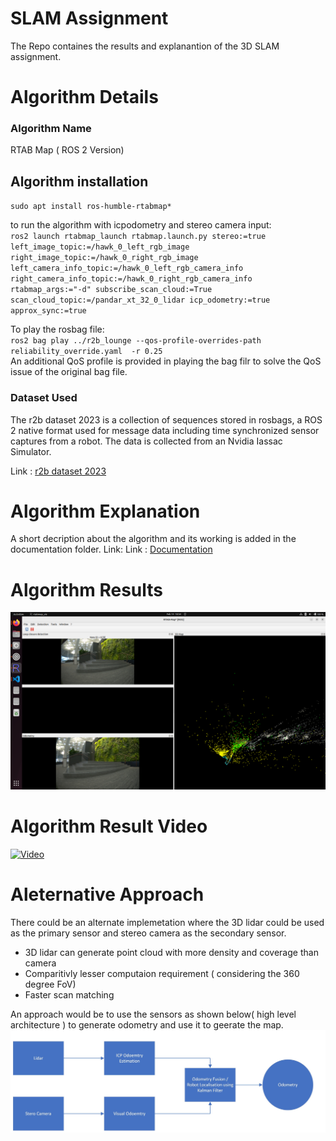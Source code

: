 
# SLAM Assignment
The Repo containes the results and explanantion of the 3D SLAM assignment.

# Algorithm Details <br>
<h3>Algorithm Name</h3>RTAB Map ( ROS 2 Version)

## Algorithm installation
`sudo apt install ros-humble-rtabmap*`

to run the algorithm with icpodometry and stereo camera input:<br>
`ros2 launch rtabmap_launch rtabmap.launch.py stereo:=true left_image_topic:=/hawk_0_left_rgb_image right_image_topic:=/hawk_0_right_rgb_image  left_camera_info_topic:=/hawk_0_left_rgb_camera_info right_camera_info_topic:=/hawk_0_right_rgb_camera_info rtabmap_args:="-d" subscribe_scan_cloud:=True scan_cloud_topic:=/pandar_xt_32_0_lidar icp_odometry:=true approx_sync:=true
`

To play the rosbag file:<br>
`ros2 bag play ../r2b_lounge --qos-profile-overrides-path reliability_override.yaml  -r 0.25
`
<br>An additional QoS profile is provided in playing the bag filr to solve the QoS issue of the original bag file.
<h3>Dataset Used </h3>The r2b dataset 2023 is a collection of sequences stored in rosbags, a ROS 2 native format used for message data including time synchronized sensor captures from a robot. The data is collected from an Nvidia Iassac Simulator.

Link : [r2b dataset 2023](https://catalog.ngc.nvidia.com/orgs/nvidia/teams/isaac/resources/r2bdataset2023)

# Algorithm Explanation <br>
A short decription about the algorithm and its working is added in the documentation folder.
Link: Link : [Documentation](docmentation/RTAB_MAP.pdf)


# Algorithm Results <br>
![Result IMage](data/Screenshot%20from%202024-02-14%2018-54-25.png)


# Algorithm Result Video <br>
[![Video](https://img.youtube.com/vi/Or3I5H5vSzQ/0.jpg)](https://www.youtube.com/watch?v=Or3I5H5vSzQ)
#

# Aleternative Approach
There could be an alternate implemetation where the 3D lidar could be used as the primary sensor and stereo camera as the secondary sensor. 
* 3D lidar can generate point cloud with more density and coverage than camera
* Comparitivly lesser computaion requirement ( considering the 360 degree FoV)
* Faster scan matching

An approach would be to use the sensors as shown below( high level architecture ) to generate odometry and use it to geerate the map.
![Architecture](data/odomfusdion.jpeg)
